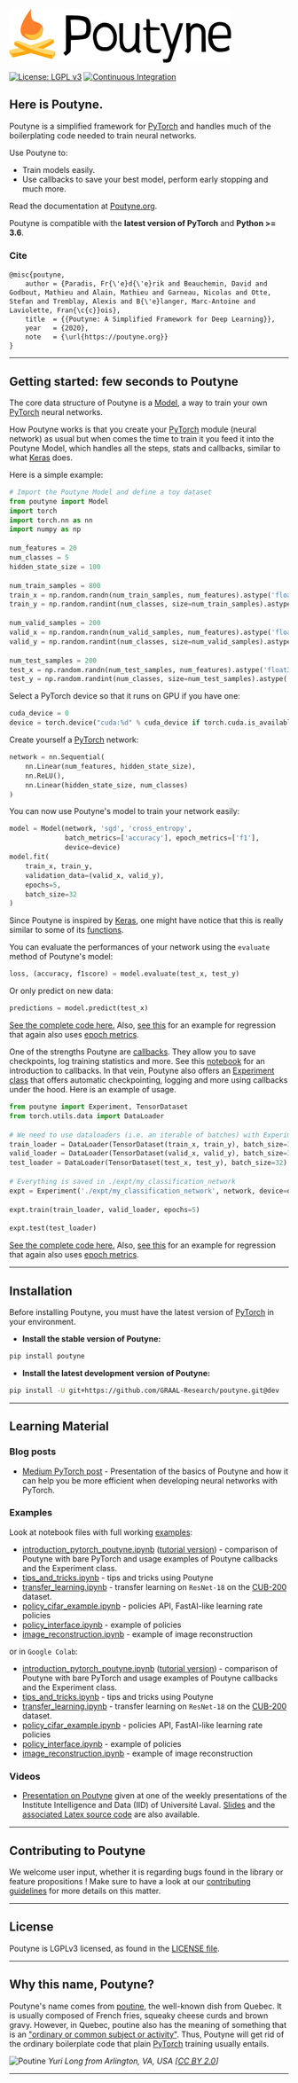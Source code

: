 ![Poutyne Logo](https://raw.githubusercontent.com/GRAAL-Research/poutyne/master/docs/source/_static/logos/poutyne-dark.png)

[![License: LGPL v3](https://img.shields.io/badge/License-LGPL%20v3-blue.svg)](http://www.gnu.org/licenses/lgpl-3.0)
[![Continuous Integration](https://github.com/GRAAL-Research/poutyne/workflows/Continuous%20Integration/badge.svg)](https://github.com/GRAAL-Research/poutyne/actions?query=workflow%3A%22Continuous+Integration%22+branch%3Amaster)

## Here is Poutyne.

Poutyne is a simplified framework for [PyTorch](https://pytorch.org/) and handles much of the boilerplating code needed to train neural networks.

Use Poutyne to:
- Train models easily.
- Use callbacks to save your best model, perform early stopping and much more.

Read the documentation at [Poutyne.org](https://poutyne.org).

Poutyne is compatible with  the __latest version of PyTorch__ and  __Python >= 3.6__.

### Cite
```
@misc{poutyne,
    author = {Paradis, Fr{\'e}d{\'e}rik and Beauchemin, David and Godbout, Mathieu and Alain, Mathieu and Garneau, Nicolas and Otte, Stefan and Tremblay, Alexis and B{\'e}langer, Marc-Antoine and Laviolette, Fran{\c{c}}ois},
    title  = {{Poutyne: A Simplified Framework for Deep Learning}},
    year   = {2020},
    note   = {\url{https://poutyne.org}}
}
```


------------------


## Getting started: few seconds to Poutyne

The core data structure of Poutyne is a [Model](poutyne/framework/model.py), a way to train your own [PyTorch](https://pytorch.org/docs/master/nn.html) neural networks.

How Poutyne works is that you create your [PyTorch](https://pytorch.org/docs/master/nn.html) module (neural network) as usual but when comes the time to train it you feed it into the Poutyne Model, which handles all the steps, stats and callbacks, similar to what [Keras](https://keras.io) does.

Here is a simple example:

```python
# Import the Poutyne Model and define a toy dataset
from poutyne import Model
import torch
import torch.nn as nn
import numpy as np

num_features = 20
num_classes = 5
hidden_state_size = 100

num_train_samples = 800
train_x = np.random.randn(num_train_samples, num_features).astype('float32')
train_y = np.random.randint(num_classes, size=num_train_samples).astype('int64')

num_valid_samples = 200
valid_x = np.random.randn(num_valid_samples, num_features).astype('float32')
valid_y = np.random.randint(num_classes, size=num_valid_samples).astype('int64')

num_test_samples = 200
test_x = np.random.randn(num_test_samples, num_features).astype('float32')
test_y = np.random.randint(num_classes, size=num_test_samples).astype('int64')
```

Select a PyTorch device so that it runs on GPU if you have one:

```python
cuda_device = 0
device = torch.device("cuda:%d" % cuda_device if torch.cuda.is_available() else "cpu")
```

Create yourself a [PyTorch](https://pytorch.org/docs/master/nn.html) network:

```python
network = nn.Sequential(
    nn.Linear(num_features, hidden_state_size),
    nn.ReLU(),
    nn.Linear(hidden_state_size, num_classes)
)
```

You can now use Poutyne's model to train your network easily:

```python
model = Model(network, 'sgd', 'cross_entropy',
              batch_metrics=['accuracy'], epoch_metrics=['f1'],
              device=device)
model.fit(
    train_x, train_y,
    validation_data=(valid_x, valid_y),
    epochs=5,
    batch_size=32
)
```

Since Poutyne is inspired by [Keras](https://keras.io), one might have notice that this is really similar to some of its [functions](https://keras.io/models/model/).

You can evaluate the performances of your network using the ``evaluate`` method of Poutyne's model:

```python
loss, (accuracy, f1score) = model.evaluate(test_x, test_y)
```

Or only predict on new data:

```python
predictions = model.predict(test_x)
```

[See the complete code here.](https://github.com/GRAAL-Research/poutyne/blob/master/examples/basic_random_classification.py) Also, [see this](https://github.com/GRAAL-Research/poutyne/blob/master/examples/basic_random_regression.py) for an example for regression that again also uses [epoch metrics](http://poutyne.org/metrics.html#epoch-metrics).

One of the strengths Poutyne are [callbacks](https://poutyne.org/callbacks.html). They allow you to save checkpoints, log training statistics and more. See this [notebook](https://github.com/GRAAL-Research/poutyne/blob/master/examples/introduction_pytorch_poutyne.ipynb) for an introduction to callbacks. In that vein, Poutyne also offers an [Experiment class](https://poutyne.org/experiment.html) that offers automatic checkpointing, logging and more using callbacks under the hood. Here is an example of usage.

```python
from poutyne import Experiment, TensorDataset
from torch.utils.data import DataLoader

# We need to use dataloaders (i.e. an iterable of batches) with Experiment
train_loader = DataLoader(TensorDataset(train_x, train_y), batch_size=32)
valid_loader = DataLoader(TensorDataset(valid_x, valid_y), batch_size=32)
test_loader = DataLoader(TensorDataset(test_x, test_y), batch_size=32)

# Everything is saved in ./expt/my_classification_network
expt = Experiment('./expt/my_classification_network', network, device=device, optimizer='sgd', task='classif')

expt.train(train_loader, valid_loader, epochs=5)

expt.test(test_loader)
```

[See the complete code here.](https://github.com/GRAAL-Research/poutyne/blob/master/examples/basic_random_classification_with_experiment.py) Also, [see this](https://github.com/GRAAL-Research/poutyne/blob/master/examples/basic_random_regression_with_experiment.py) for an example for regression that again also uses [epoch metrics](http://poutyne.org/metrics.html#epoch-metrics).


------------------

## Installation

Before installing Poutyne, you must have the latest version of [PyTorch](https://pytorch.org/) in your environment.

- **Install the stable version of Poutyne:**

```sh
pip install poutyne
```

- **Install the latest development version of Poutyne:**

```sh
pip install -U git+https://github.com/GRAAL-Research/poutyne.git@dev
```


------------------

## Learning Material

### Blog posts

* [Medium PyTorch post](https://medium.com/pytorch/poutyne-a-simplified-framework-for-deep-learning-in-pytorch-74b1fc1d5a8b) - Presentation of the basics of Poutyne and how it can help you be more efficient when developing neural networks with PyTorch.

### Examples

Look at notebook files with full working [examples](https://github.com/GRAAL-Research/poutyne/blob/master/examples/):

* [introduction_pytorch_poutyne.ipynb](https://github.com/GRAAL-Research/poutyne/blob/master/examples/introduction_pytorch_poutyne.ipynb) ([tutorial version](https://github.com/GRAAL-Research/poutyne/blob/master/tutorials/introduction_pytorch_poutyne_tutorial.ipynb)) - comparison of Poutyne with bare PyTorch and usage examples of Poutyne callbacks and the Experiment class.
* [tips_and_tricks.ipynb](https://github.com/GRAAL-Research/poutyne/blob/master/examples/tips_and_tricks.ipynb) - tips and tricks using Poutyne
* [transfer_learning.ipynb](https://github.com/GRAAL-Research/poutyne/blob/master/examples/transfer_learning.ipynb) - transfer learning on `ResNet-18` on the [CUB-200](http://www.vision.caltech.edu/visipedia/CUB-200-2011.html) dataset.
* [policy_cifar_example.ipynb](https://github.com/GRAAL-Research/poutyne/blob/master/examples/policy_cifar_example.ipynb) - policies API, FastAI-like learning rate policies
* [policy_interface.ipynb](https://github.com/GRAAL-Research/poutyne/blob/master/examples/policy_interface.ipynb) - example of policies
* [image_reconstruction.ipynb](https://github.com/GRAAL-Research/poutyne/blob/master/examples/image_reconstruction.ipynb) - example of image reconstruction

or in ``Google Colab``:

* [introduction_pytorch_poutyne.ipynb](https://colab.research.google.com/github/GRAAL-Research/poutyne/blob/master/examples/introduction_pytorch_poutyne.ipynb) ([tutorial version](https://colab.research.google.com/github/GRAAL-Research/poutyne/blob/master/tutorials/introduction_pytorch_poutyne_tutorial.ipynb)) - comparison of Poutyne with bare PyTorch and usage examples of Poutyne callbacks and the Experiment class.
* [tips_and_tricks.ipynb](https://colab.research.google.com/github/GRAAL-Research/poutyne/blob/master/examples/tips_and_tricks.ipynb) - tips and tricks using Poutyne
* [transfer_learning.ipynb](https://colab.research.google.com/github/GRAAL-Research/poutyne/blob/master/examples/transfer_learning.ipynb) - transfer learning on `ResNet-18` on the [CUB-200](http://www.vision.caltech.edu/visipedia/CUB-200-2011.html) dataset.
* [policy_cifar_example.ipynb](https://colab.research.google.com/github/GRAAL-Research/poutyne/blob/master/examples/policy_cifar_example.ipynb) - policies API, FastAI-like learning rate policies
* [policy_interface.ipynb](https://colab.research.google.com/github/GRAAL-Research/poutyne/blob/master/examples/policy_interface.ipynb) - example of policies
* [image_reconstruction.ipynb](https://colab.research.google.com/github/GRAAL-Research/poutyne/blob/master/examples/image_reconstruction.ipynb) - example of image reconstruction

### Videos

* [Presentation on Poutyne](https://youtu.be/gQ3SW5r7HSs) given at one of the weekly presentations of the Institute Intelligence and Data (IID) of Université Laval. [Slides](https://github.com/GRAAL-Research/poutyne/blob/master/slides/poutyne.pdf) and the [associated Latex source code](https://github.com/GRAAL-Research/poutyne/blob/master/slides/src/) are also available.

------------------

## Contributing to Poutyne

We welcome user input, whether it is regarding bugs found in the library or feature propositions ! Make sure to have a look at our [contributing guidelines](https://github.com/GRAAL-Research/poutyne/blob/master/CONTRIBUTING.md) for more details on this matter.

------------------

## License

Poutyne is LGPLv3 licensed, as found in the [LICENSE file](https://github.com/GRAAL-Research/poutyne/blob/master/LICENSE).

------------------

## Why this name, Poutyne?

Poutyne's name comes from [poutine](https://en.wikipedia.org/wiki/Poutine), the well-known dish from Quebec. It is usually composed of French fries, squeaky cheese curds and brown gravy. However, in Quebec, poutine also has the meaning of something that is an ["ordinary or common subject or activity"](https://fr.wiktionary.org/wiki/poutine). Thus, Poutyne will get rid of the ordinary boilerplate code that plain [PyTorch](https://pytorch.org) training usually entails.

![Poutine](https://upload.wikimedia.org/wikipedia/commons/4/4e/La_Banquise_Poutine_%28cropped%29.jpg)
*Yuri Long from Arlington, VA, USA \[[CC BY 2.0](https://creativecommons.org/licenses/by/2.0)\]*

------------------
